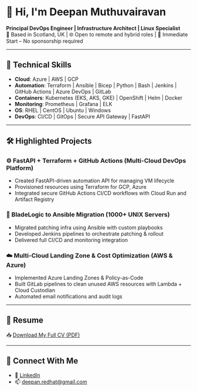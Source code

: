 # 👋 Hi, I'm Deepan Muthuvairavan

**Principal DevOps Engineer | Infrastructure Architect | Linux Specialist**  
📍 Based in Scotland, UK | 🌐 Open to remote and hybrid roles | 💼 Immediate Start – No sponsorship required

---

## 🔧 Technical Skills
- **Cloud**: Azure | AWS | GCP
- **Automation**: Terraform | Ansible | Bicep | Python | Bash | Jenkins | GitHub Actions | Azure DevOps | GitLab
- **Containers**: Kubernetes (EKS, AKS, GKE) | OpenShift | Helm | Docker
- **Monitoring**: Prometheus | Grafana | ELK
- **OS**: RHEL | CentOS | Ubuntu | Windows
- **DevOps**: CI/CD | GitOps | Secure API Gateway | FastAPI

---

## 🛠️ Highlighted Projects

### ⚙️ FastAPI + Terraform + GitHub Actions (Multi-Cloud DevOps Platform)
- Created FastAPI-driven automation API for managing VM lifecycle
- Provisioned resources using Terraform for GCP, Azure
- Integrated secure GitHub Actions CI/CD workflows with Cloud Run and Artifact Registry

### 🐧 BladeLogic to Ansible Migration (1000+ UNIX Servers)
- Migrated patching infra using Ansible with custom playbooks
- Developed Jenkins pipelines to orchestrate patching & rollout
- Delivered full CI/CD and monitoring integration

### ☁️ Multi-Cloud Landing Zone & Cost Optimization (AWS & Azure)
- Implemented Azure Landing Zones & Policy-as-Code
- Built GitLab pipelines to clean unused AWS resources with Lambda + Cloud Custodian
- Automated email notifications and audit logs

---

## 📄 Resume
📥 [Download My Full CV (PDF)](https://github.com/deepanredhat/CV/blob/main/Resume-Linux_DevOps_PlatformEngineering_arch.pdf)

---

## 🔗 Connect With Me
- 🔗 [LinkedIn](https://www.linkedin.com/in/deepan-muthuvairavan/)
- 📫 deepan.redhat@gmail.com
